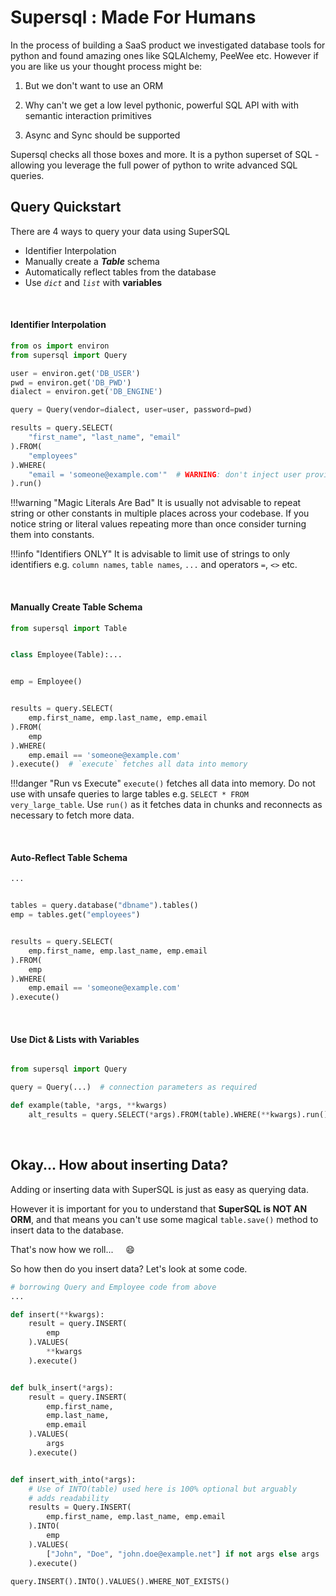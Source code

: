 # Supersql : Made For Humans
In the process of building a SaaS product we investigated database tools for python and found amazing ones
like SQLAlchemy, PeeWee etc. However if you are like us your thought process might be:

1. But we don't want to use an ORM

2. Why can't we get a low level pythonic, powerful SQL API with with semantic interaction primitives

3. Async and Sync should be supported

Supersql checks all those boxes and more. It is a python superset of SQL - allowing you leverage the full power of python to
write advanced SQL queries.


## Query Quickstart

There are 4 ways to query your data using SuperSQL

- Identifier Interpolation
- Manually create a _**Table**_ schema
- Automatically reflect tables from the database
- Use _`dict`_ and _`list`_ with **variables**


&nbsp;
#### Identifier Interpolation

```py
from os import environ
from supersql import Query

user = environ.get('DB_USER')
pwd = environ.get('DB_PWD')
dialect = environ.get('DB_ENGINE')

query = Query(vendor=dialect, user=user, password=pwd)

results = query.SELECT(
    "first_name", "last_name", "email"
).FROM(
    "employees"
).WHERE(
    "email = 'someone@example.com'"  # WARNING: don't inject user provided values (SQL Injection Possible)
).run()

```

!!!warning "Magic Literals Are Bad"
    It is usually not advisable to repeat string or other constants in multiple places across your codebase.
    If you notice string or literal values repeating more than once consider turning them into constants.


!!!info "Identifiers ONLY"
    It is advisable to limit use of strings to only identifiers e.g. `column names`, `table names`, `...`
    and operators `=`, `<>` etc.



&nbsp;
#### Manually Create Table Schema
```py
from supersql import Table


class Employee(Table):...


emp = Employee()


results = query.SELECT(
    emp.first_name, emp.last_name, emp.email
).FROM(
    emp
).WHERE(
    emp.email == 'someone@example.com'
).execute()  # `execute` fetches all data into memory

```

!!!danger "Run vs Execute"
    `execute()` fetches all data into memory. Do not use with unsafe queries to large tables
    e.g. `SELECT * FROM very_large_table`. Use `run()` as it fetches data in chunks and
    reconnects as necessary to fetch more data.



&nbsp;
#### Auto-Reflect Table Schema
```py
...


tables = query.database("dbname").tables()
emp = tables.get("employees")


results = query.SELECT(
    emp.first_name, emp.last_name, emp.email
).FROM(
    emp
).WHERE(
    emp.email == 'someone@example.com'
).execute()

```

&nbsp;

#### Use Dict &amp; Lists with Variables
```py

from supersql import Query

query = Query(...)  # connection parameters as required

def example(table, *args, **kwargs)
    alt_results = query.SELECT(*args).FROM(table).WHERE(**kwargs).run()
```


&nbsp;
&nbsp;
## Okay... How about inserting Data?

Adding or inserting data with SuperSQL is just as easy as querying data.

However it is important for you to understand that __SuperSQL is NOT AN ORM__, and that means you
can't use some magical `table.save()` method to insert data to the database.

That's now how we roll... &nbsp; &nbsp; :smile:

So how then do you insert data? Let's look at some code.

```py
# borrowing Query and Employee code from above
...

def insert(**kwargs):
    result = query.INSERT(
        emp
    ).VALUES(
        **kwargs
    ).execute()


def bulk_insert(*args):
    result = query.INSERT(
        emp.first_name,
        emp.last_name,
        emp.email
    ).VALUES(
        args
    ).execute()


def insert_with_into(*args):
    # Use of INTO(table) used here is 100% optional but arguably
    # adds readability
    results = Query.INSERT(
        emp.first_name, emp.last_name, emp.email
    ).INTO(
        emp
    ).VALUES(
        ["John", "Doe", "john.doe@example.net"] if not args else args
    ).execute()

query.INSERT().INTO().VALUES().WHERE_NOT_EXISTS()
```
